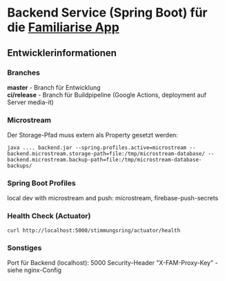 # Backend Service (Spring Boot) für die [Familiarise App](https://devpost.com/software/virtuelle-stimmungsringe)


## Entwicklerinformationen
### Branches
**master** - Branch für Entwicklung  
**ci/release** - Branch für Buildpipeline (Google Actions, deployment auf Server media-it)

### Microstream
Der Storage-Pfad muss extern als Property gesetzt werden:

`java .... backend.jar --spring.profiles.active=microstream --backend.microstream.storage-path=file:/tmp/microstream-database/ --backend.microstream.backup-path=file:/tmp/microstream-database-backups/`

### Spring Boot Profiles
local dev with microstream and push: microstream, firebase-push-secrets

### Health Check (Actuator)
`curl http://localhost:5000/stimmungsring/actuator/health`

### Sonstiges
Port für Backend (localhost): 5000
Security-Header "X-FAM-Proxy-Key" - siehe nginx-Config
